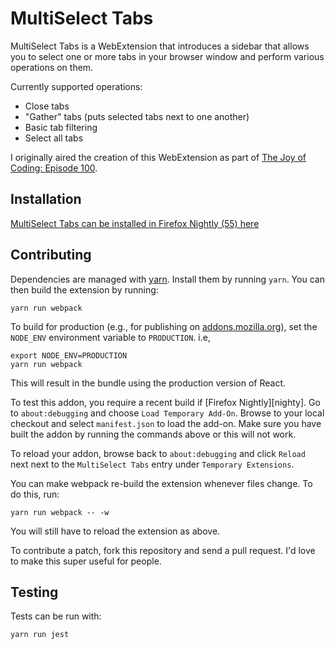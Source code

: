 # MultiSelect Tabs

MultiSelect Tabs is a WebExtension that introduces a sidebar that allows you to
select one or more tabs in your browser window and perform various operations on
them.

Currently supported operations:

* Close tabs
* "Gather" tabs (puts selected tabs next to one another)
* Basic tab filtering
* Select all tabs

I originally aired the creation of this WebExtension as part of
[The Joy of Coding: Episode 100][ep100].


[ep100]: https://www.reddit.com/r/WatchPeopleCode/comments/6bpb36/live_weekly_1pm_et_on_wednesdays_watch_a_mozilla/


## Installation

[MultiSelect Tabs can be installed in Firefox Nightly (55) here][addon]

[addon]: https://addons.mozilla.org/en-US/firefox/addon/multiselect-tabs/


## Contributing

Dependencies are managed with [yarn][yarn]. Install them by running `yarn`. You
can then build the extension by running:


```
yarn run webpack
```

To build for production (e.g., for publishing on [addons.mozilla.org][amo]),
set the `NODE_ENV` environment variable to `PRODUCTION`. i.e,

```
export NODE_ENV=PRODUCTION
yarn run webpack
```

This will result in the bundle using the production version of React.

To test this addon, you require a recent build if [Firefox Nightly][nighty]. Go
to `about:debugging` and choose `Load Temporary Add-On`. Browse to your local
checkout and select `manifest.json` to load the add-on. Make sure you have
built the addon by running the commands above or this will not work.

To reload your addon, browse back to `about:debugging` and click `Reload` next
next to the `MultiSelect Tabs` entry under `Temporary Extensions`.

You can make webpack re-build the extension whenever files change. To do this, run:

```
yarn run webpack -- -w
```

You will still have to reload the extension as above.

To contribute a patch, fork this repository and send a pull request. I'd love to
make this super useful for people.

[amo]: https://addons.mozilla.org/
[debugging]: about:debugging
[nightly]: http://nightly.mozilla.org/
[yarn]: https://github.com/yarnpkg/yarn


## Testing

Tests can be run with:

```
yarn run jest
```
